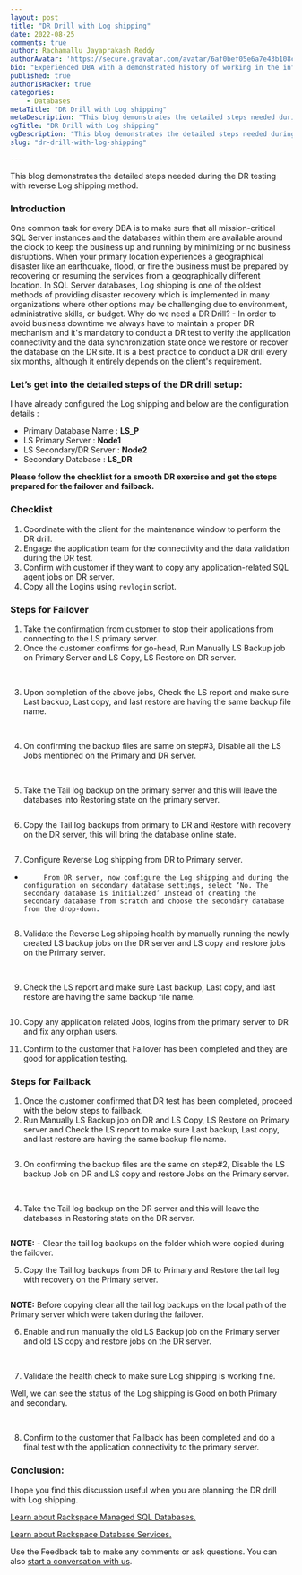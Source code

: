 ```yaml
---
layout: post
title: "DR Drill with Log shipping"
date: 2022-08-25
comments: true
author: Rachamallu Jayaprakash Reddy
authorAvatar: 'https://secure.gravatar.com/avatar/6af0bef05e6a7e43b108c62b13127952'
bio: "Experienced DBA with a demonstrated history of working in the information technology and services industry. Skilled in MSSQL Server, Migration Projects, Database Administration, High Availability Techniques and Performance Tuning. Strong engineering professional with a Masters of Technology. M. Tech focused in Computer Science from JNTUH College of Engineering, Hyderabad."
published: true
authorIsRacker: true
categories:
    - Databases
metaTitle: "DR Drill with Log shipping"
metaDescription: "This blog demonstrates the detailed steps needed during the DR testing with reverse Log shipping method."
ogTitle: "DR Drill with Log shipping"
ogDescription: "This blog demonstrates the detailed steps needed during the DR testing with reverse Log shipping method."
slug: "dr-drill-with-log-shipping"

---
```


This blog demonstrates the detailed steps needed during the DR testing with reverse Log shipping method. 
 
<!--more-->

### Introduction
One common task for every DBA is to make sure that all mission-critical SQL Server instances and the databases within them are available around the clock to keep the business up and running by minimizing or no business disruptions.
When your primary location experiences a geographical disaster like an earthquake, flood, or fire the business must be prepared by recovering or resuming the services from a geographically different location. 
In SQL Server databases, Log shipping is one of the oldest methods of providing disaster recovery which is implemented in many organizations where other options may be challenging due to environment, administrative skills, or budget.
Why do we need a DR Drill? - In order to avoid business downtime we always have to maintain a proper DR mechanism and it's mandatory to conduct a DR test to verify the application connectivity and the data synchronization state once we restore or recover the database on the DR site. It is a best practice to conduct a DR drill every six months,  although it entirely depends on the client's requirement. 

### Let’s get into the detailed steps of the DR drill setup:

I have already configured the Log shipping and below are the configuration details : 

- Primary Database Name : **LS_P**
- LS Primary Server : **Node1**
- LS Secondary/DR Server : **Node2**
- Secondary Database : **LS_DR**

**Please follow the checklist for a smooth DR exercise and get the steps prepared for the failover and failback.**


### Checklist
1.	Coordinate with the client for the maintenance window to perform the DR drill.
2.	Engage the application team for the connectivity and the data validation during the DR test. 
3.	Confirm with customer if they want to copy any application-related SQL agent jobs on DR server.
4.	Copy all the Logins using `revlogin` script.


###  Steps for Failover

1.	Take the confirmation from customer to stop their applications from connecting to the LS primary server. 
2.	Once the customer confirms for go-head, Run Manually LS Backup job on Primary Server and LS Copy, LS Restore on DR server.
<img src=Picture1.png title="" alt="">
<img src=Picture2.png title="" alt="">

3.	Upon completion of the above jobs, Check the LS report and make sure  Last backup, Last copy, and last restore are having the same backup file name. 

<img src=Picture3.png title="" alt="">
<img src=Picture4.png title="" alt="">

4.	On confirming the backup files are same on step#3, Disable all the LS Jobs mentioned on the Primary and DR server.
<img src=Picture5.png title="" alt="">
<img src=Picture6.png title="" alt="">

5.	Take the Tail log backup on the primary server and this will leave the databases into Restoring state on the primary server.
<img src=Picture7.png title="" alt="">

6.	Copy the Tail log backups from primary to DR and Restore with recovery on the DR server, this will bring the database online state.

<img src=Picture8.png title="" alt="">

7.	Configure Reverse Log shipping from DR to Primary server.

-          From DR server, now configure the Log shipping and during the configuration on secondary database settings, select ‘No. The secondary database is initialized’ Instead of creating the secondary database from scratch and choose the secondary database from the drop-down.

<img src=Picture9.png title="" alt="">

8.	Validate the Reverse Log shipping health by manually running the newly created LS backup jobs on the DR server and LS copy and restore jobs on the Primary server.

<img src=Picture10.png title="" alt="">
<img src=Picture11.png title="" alt="">

9.	Check the LS report and make sure  Last backup, Last copy, and last restore are having the same backup file name. 

<img src=Picture12.png title="" alt="">

10.	Copy any application related Jobs, logins from the primary server to DR and fix any orphan users.

11.	Confirm to the customer that Failover has been completed and they are good for application testing.

### Steps for Failback

1.	Once the customer confirmed that DR test has been completed, proceed with the below steps to failback. 
2.	Run Manually LS Backup job on DR and LS Copy, LS Restore on Primary server and Check the LS report to make sure Last backup, Last copy, and last restore are having the same backup file name.

<img src=Picture13.png title="" alt="">

3.	On confirming the backup files are the same on step#2, Disable the LS backup Job on DR and LS copy and restore Jobs on the Primary server.

<img src=Picture14.png title="" alt="">
<img src=Picture15.png title="" alt="">

4.	Take the Tail log backup on the DR server and this will leave the databases in Restoring state on the DR server.

<img src=Picture16.png title="" alt="">

**NOTE:** - Clear the tail log backups on the folder which were copied during the failover. 

5.	Copy the Tail log backups from DR to Primary and Restore the tail log with recovery on the Primary server.

<img src=Picture17.png title="" alt="">

**NOTE:** Before copying clear all the tail log backups on the local path of the Primary server which were taken during the failover.

6.	Enable and run manually the old LS Backup job on the Primary server and old LS copy and restore jobs on the DR server.

<img src=Picture18.png title="" alt="">
<img src=Picture19.png title="" alt="">

7.	Validate the health check to make sure Log shipping is working fine.

Well, we can see the status of the Log shipping is Good on both Primary and secondary. 

<img src=Picture20.png title="" alt="">
<img src=Picture21.png title="" alt="">

8.	Confirm to the customer that Failback has been completed and do a final test with the application connectivity to the primary server. 

### Conclusion:

 I hope you find this discussion useful when you are planning the DR drill with Log shipping. 






<a class="cta purple" id="cta" href="https://www.rackspace.com/data/managed-sql">Learn about Rackspace Managed SQL Databases.</a>

<a class="cta purple" id="cta" href="https://www.rackspace.com/data/databases"> Learn about Rackspace Database Services.</a>

Use the Feedback tab to make any comments or ask questions. You can also
[start a conversation with us](https://www.rackspace.com/contact).

